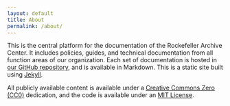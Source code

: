```yaml
---
layout: default
title: About
permalink: /about/
---
```


This is the central platform for the documentation of the Rockefeller Archive Center. It includes policies, guides, and technical documentation from all function areas of our organization. Each set of documentation is hosted in [our GitHub repository](https://github.com/RockefellerArchiveCenter/docs-build), and is available in Markdown. This is a static site built using [Jekyll](https://jekyllrb.com/).

All publicly available content is available under a [Creative Commons Zero (CC0)](https://creativecommons.org/publicdomain/zero/1.0/) dedication, and the code is available under an [MIT License](https://github.com/RockefellerArchiveCenter/docs-build/blob/master/LICENSE).
